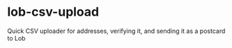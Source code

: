 lob-csv-upload
==============

Quick CSV uploader for addresses, verifying it, and sending it as a postcard to Lob
